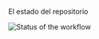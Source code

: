 El estado del repositorio

![Status of the workflow](https://github.com/dcoloma-usj/usj-sq-group2_25/actions/workflows/main.yml/badge.svg)
